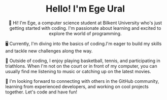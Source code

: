 <h1 align="center"> Hello! I'm Ege Ural</h1>

<p align="center"> 
👋 Hi! I'm Ege, a computer science student at Bilkent University who's just getting started with coding. I'm passionate about learning and excited to explore the world of programming.

🖥️ Currently, I'm diving into the basics of coding.I'm eager to build my skills and tackle new challenges along the way.

🏀 Outside of coding, I enjoy playing basketball, tennis, and participating in triathlons. When I'm not on the court or in front of my computer, you can usually find me listening to music or catching up on the latest movies.

🌟 I'm looking forward to connecting with others in the GitHub community, learning from experienced developers, and working on cool projects together. Let's code and have fun!
</p>


